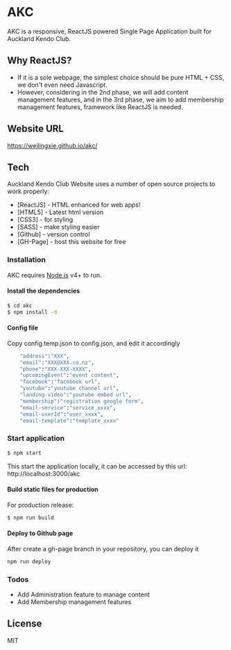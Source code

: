 # AKC 

AKC is a responsive, ReactJS powered Single Page Application built for Auckland Kendo Club.

## Why ReactJS?

  - If it is a sole webpage, the simplest choice should be pure HTML + CSS, we don't even need Javascript.
  - However, considering in the 2nd phase, we will add content management features, and in the 3rd phase, we aim to add membership management features, framework like ReactJS is needed.

## Website URL
https://weilingxie.github.io/akc/

## Tech

Auckland Kendo Club Website uses a number of open source projects to work properly:

* [ReactJS] - HTML enhanced for web apps!
* [HTML5] - Latest html version
* [CSS3] - for styling
* [SASS] - make styling easier
* [Github] - version control
* [GH-Page] - host this website for free

### Installation

AKC requires [Node.js](https://nodejs.org/) v4+ to run.

#### Install the dependencies

```sh
$ cd akc
$ npm install -d
```

#### Config file
Copy config.temp.json to config.json, and edit it accordingly

```sh
    "address":"XXX",
    "email":"XXX@XXX.co.nz",
    "phone":"XXX-XXX-XXXX",
    "upcomingEvent":"event content",
    "facebook":"facebook url",
    "youtube":"youtube channel url",
    "landing-video":"youtube embed url",
    "membership":"registration google form",    
    "email-service":"service_xxxx",
    "email-userId":"user_xxxx",
    "email-template":"template_xxxx"
```

### Start application

```sh
$ npm start
```

This start the application locally, it can be accessed by this url:  http://localhost:3000/akc


#### Build static files for production
For production release:
```sh
$ npm run build
```

#### Deploy to Github page
After create a gh-page branch in your repository, you can deploy it

```sh
npm run deploy
```


### Todos

 - Add Administration feature to manage content
 - Add Membership management features

License
----
MIT